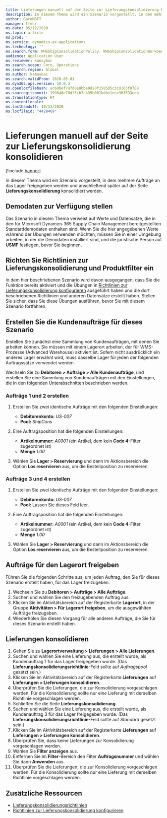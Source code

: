 ```yaml
---
title: Lieferungen manuell auf der Seite zur Lieferungskonsolidierung konsolidieren
description: In diesem Thema wird ein Szenario vorgestellt, in dem mehrere Aufträge an das Lager freigegeben werden und anschließend später auf der Lieferungskonsolidierungsseite konsolidiert werden.
author: GarmMSFT
manager: tfehr
ms.date: 05/12/2020
ms.topic: article
ms.prod: ''
ms.service: dynamics-ax-applications
ms.technology: ''
ms.search.form: WHSShipConsolidationPolicy, WHSShipConsolidationWorkbench
audience: Application User
ms.reviewer: kamaybac
ms.search.scope: Core, Operations
ms.search.region: Global
ms.author: kamaybac
ms.search.validFrom: 2020-05-01
ms.dyn365.ops.version: 10.0.3
ms.openlocfilehash: ac60bef797d8e0bbe0d20f1585d5c3c0163f8788
ms.sourcegitcommit: 199848e78df5cb7c439b001bdbe1ece963593cdb
ms.translationtype: HT
ms.contentlocale: 
ms.lasthandoff: 10/13/2020
ms.locfileid: "4428469"
---
```

# <a name="consolidate-shipments-manually-by-using-the-consolidate-shipments-page"></a>Lieferungen manuell auf der Seite zur Lieferungskonsolidierung konsolidieren

[!include [banner](../includes/banner.md)]

In diesem Thema wird ein Szenario vorgestellt, in dem mehrere Aufträge an das Lager freigegeben werden und anschließend später auf der Seite **Lieferungskonsolidierung** konsolidiert werden.

## <a name="make-demo-data-available"></a>Demodaten zur Verfügung stellen

Das Szenario in diesem Thema verweist auf Werte und Datensätze, die in den für Microsoft Dynamics 365 Supply Chain Management bereitgestellten Standarddemodaten enthalten sind. Wenn Sie die hier angegebenen Werte während der Übungen verwenden möchten, müssen Sie in einer Umgebung arbeiten, in der die Demodaten installiert sind, und die juristische Person auf **USMF** festlegen, bevor Sie beginnen.

## <a name="set-up-shipment-consolidation-policies-and-product-filters"></a>Richten Sie Richtlinien zur Lieferungskonsolidierung und Produktfilter ein

In dem hier beschriebenen Szenario wird davon ausgegangen, dass Sie die Funktion bereits aktiviert und die Übungen in [Richtlinien zur Lieferungskonsolidierung konfigurieren](configure-shipment-consolidation-policies.md) ausgeführt haben und die dort beschriebenen Richtlinien und anderen Datensätze erstellt haben. Stellen Sie sicher, dass Sie diese Übungen ausführen, bevor Sie mit diesem Szenario fortfahren.

## <a name="create-the-sales-orders-for-this-scenario"></a>Erstellen Sie die Kundenaufträge für dieses Szenario

Erstellen Sie zunächst eine Sammlung von Kundenaufträgen, mit denen Sie arbeiten können. Sie müssen mit einem Lagerort arbeiten, der für WMS-Prozesse (Advanced Warehouse) aktiviert ist. Sofern nicht ausdrücklich ein anderes Lager erwähnt wird, muss dasselbe Lager für jeden der folgenden Auftragssätze verwendet werden.

Wechseln Sie zu **Debitoren \> Aufträge \> Alle Kundenaufträge**, und erstellen Sie eine Sammlung von Kundenaufträgen mit den Einstellungen, die in den folgenden Unterabschnitten beschrieben werden.

### <a name="create-sales-orders-1-and-2"></a>Aufträge 1 und 2 erstellen

1. Erstellen Sie zwei identische Aufträge mit den folgenden Einstellungen:

    - **Debitorenkonto:** *US-007*
    - **Pool:** *ShipCons*

1. Eine Auftragsposition hat die folgenden Einstellungen:

    - **Artikelnummer:** *A0001* (ein Artikel, dem kein **Code 4**-Filter zugeordnet ist)
    - **Menge** *1.00*

1. Wählen Sie **Lager \> Reservierung** und dann im Aktionsbereich die Option **Los reservieren** aus, um die Bestellposition zu reservieren.

### <a name="create-sales-orders-3-and-4"></a>Aufträge 3 und 4 erstellen

1. Erstellen Sie zwei identische Aufträge mit den folgenden Einstellungen:

    - **Debitorenkonto:** *US-007*
    - **Pool:** Lassen Sie dieses Feld leer.

1. Eine Auftragsposition hat die folgenden Einstellungen:

    - **Artikelnummer:** *A0001* (ein Artikel, dem kein **Code 4**-Filter zugeordnet ist)
    - **Menge** *1.00*

1. Wählen Sie **Lager \> Reservierung** und dann im Aktionsbereich die Option **Los reservieren** aus, um die Bestellposition zu reservieren.

## <a name="release-the-orders-to-the-warehouse"></a>Aufträge für den Lagerort freigeben

Führen Sie die folgenden Schritte aus, um jeden Auftrag, den Sie für dieses Szenario erstellt haben, für das Lager freizugeben.

1. Wechseln Sie zu **Debitoren \> Aufträge \> Alle Aufträge**.
1. Suchen und wählen Sie den freizugebenden Auftrag aus.
1. Klicken Sie im Aktivitätsbereich auf der Registerkarte **Lagerort**, in der Gruppe **Aktivitäten \> Für Lagerort freigeben**, um die ausgewählten Aufträge freizugeben.
1. Wiederholen Sie diesen Vorgang für alle anderen Aufträge, die Sie für dieses Szenario erstellt haben.

## <a name="consolidate-shipments"></a>Lieferungen konsolidieren

1. Gehen Sie zu **Lagerortverwaltung \> Lieferungen \> Alle Lieferungen**.
1. Suchen und wählen Sie eine Lieferung aus, die erstellt wurde, als Kundenauftrag 1 für das Lager freigegeben wurde. (Das **Lieferungskonsolidierungsrichtlinie**-Feld sollte auf *Auftragspool* gesetzt sein.)
1. Klicken Sie im Aktivitätsbereich auf der Registerkarte **Lieferungen** auf **Lieferungen \> Lieferungen konsolidieren**.
1. Überprüfen Sie die Lieferungen, die zur Konsolidierung vorgeschlagen werden. Für die Konsolidierung sollte nur eine Lieferung mit derselben Richtlinie vorgeschlagen werden.
1. Schließen Sie die Seite **Lieferungskonsolidierung**.
1. Suchen und wählen Sie eine Lieferung aus, die erstellt wurde, als Kundenauftrag 3 für das Lager freigegeben wurde. (Das **Lieferungskonsolidierungsrichtlinie**-Feld sollte auf *Standard* gesetzt sein.)
1. Klicken Sie im Aktivitätsbereich auf der Registerkarte **Lieferungen** auf **Lieferungen \> Lieferungen konsolidieren**.
1. Überprüfen Sie, dass keine Lieferungen zur Konsolidierung vorgeschlagen werden.
1. Wählen Sie **Filter anzeigen** aus.
1. Entfernen Sie im **Filter**-Bereich den Filter **Auftragsnummer** und wählen Sie dann **Anwenden** aus.
1. Überprüfen Sie die Lieferungen, die zur Konsolidierung vorgeschlagen werden. Für die Konsolidierung sollte nur eine Lieferung mit derselben Richtlinie vorgeschlagen werden.

## <a name="additional-resources"></a>Zusätzliche Ressourcen

- [Lieferungskonsolidierungsrichtlinien](about-shipment-consolidation-policies.md)
- [Richtlinien zur Lieferungskonsolidierung konfigurieren](configure-shipment-consolidation-policies.md)